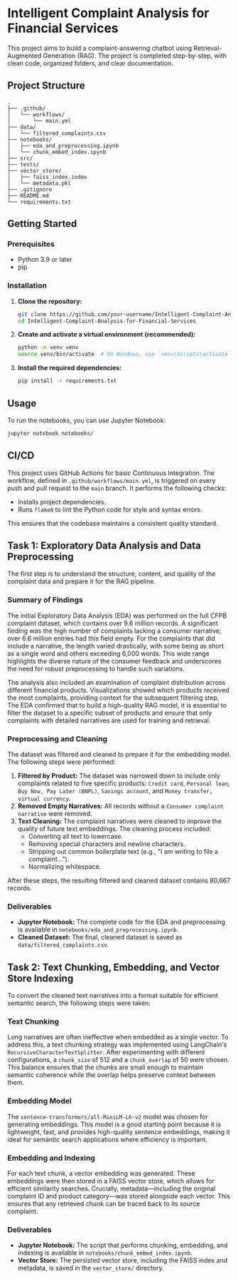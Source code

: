 # Intelligent Complaint Analysis for Financial Services

This project aims to build a complaint-answering chatbot using Retrieval-Augmented Generation (RAG). The project is completed step-by-step, with clean code, organized folders, and clear documentation.

## Project Structure

```
.
├── .github/
│   └── workflows/
│       └── main.yml
├── data/
│   └── filtered_complaints.csv
├── notebooks/
│   ├── eda_and_preprocessing.ipynb
│   └── chunk_embed_index.ipynb
├── src/
├── tests/
├── vector_store/
│   ├── faiss_index.index
│   └── metadata.pkl
├── .gitignore
├── README.md
└── requirements.txt
```

## Getting Started

### Prerequisites

*   Python 3.9 or later
*   pip

### Installation

1.  **Clone the repository:**
    ```bash
    git clone https://github.com/your-username/Intelligent-Complaint-Analysis-for-Financial-Services.git
    cd Intelligent-Complaint-Analysis-for-Financial-Services
    ```

2.  **Create and activate a virtual environment (recommended):**
    ```bash
    python -m venv venv
    source venv/bin/activate  # On Windows, use `venv\Scripts\activate`
    ```

3.  **Install the required dependencies:**
    ```bash
    pip install -r requirements.txt
    ```

## Usage

To run the notebooks, you can use Jupyter Notebook:

```bash
jupyter notebook notebooks/
```

## CI/CD

This project uses GitHub Actions for basic Continuous Integration. The workflow, defined in `.github/workflows/main.yml`, is triggered on every push and pull request to the `main` branch. It performs the following checks:

*   Installs project dependencies.
*   Runs `flake8` to lint the Python code for style and syntax errors.

This ensures that the codebase maintains a consistent quality standard.

## Task 1: Exploratory Data Analysis and Data Preprocessing

The first step is to understand the structure, content, and quality of the complaint data and prepare it for the RAG pipeline.

### Summary of Findings

The initial Exploratory Data Analysis (EDA) was performed on the full CFPB complaint dataset, which contains over 9.6 million records. A significant finding was the high number of complaints lacking a consumer narrative; over 6.6 million entries had this field empty. For the complaints that did include a narrative, the length varied drastically, with some being as short as a single word and others exceeding 6,000 words. This wide range highlights the diverse nature of the consumer feedback and underscores the need for robust preprocessing to handle such variations.

The analysis also included an examination of complaint distribution across different financial products. Visualizations showed which products received the most complaints, providing context for the subsequent filtering step. The EDA confirmed that to build a high-quality RAG model, it is essential to filter the dataset to a specific subset of products and ensure that only complaints with detailed narratives are used for training and retrieval.

### Preprocessing and Cleaning

The dataset was filtered and cleaned to prepare it for the embedding model. The following steps were performed:

1.  **Filtered by Product:** The dataset was narrowed down to include only complaints related to five specific products: `Credit card`, `Personal loan`, `Buy Now, Pay Later (BNPL)`, `Savings account`, and `Money transfer, virtual currency`.
2.  **Removed Empty Narratives:** All records without a `Consumer complaint narrative` were removed.
3.  **Text Cleaning:** The complaint narratives were cleaned to improve the quality of future text embeddings. The cleaning process included:
    *   Converting all text to lowercase.
    *   Removing special characters and newline characters.
    *   Stripping out common boilerplate text (e.g., "I am writing to file a complaint...").
    *   Normalizing whitespace.

After these steps, the resulting filtered and cleaned dataset contains 80,667 records.

### Deliverables

*   **Jupyter Notebook:** The complete code for the EDA and preprocessing is available in `notebooks/eda_and_preprocessing.ipynb`.
*   **Cleaned Dataset:** The final, cleaned dataset is saved as `data/filtered_complaints.csv`.

## Task 2: Text Chunking, Embedding, and Vector Store Indexing

To convert the cleaned text narratives into a format suitable for efficient semantic search, the following steps were taken:

### Text Chunking

Long narratives are often ineffective when embedded as a single vector. To address this, a text chunking strategy was implemented using LangChain's `RecursiveCharacterTextSplitter`. After experimenting with different configurations, a `chunk_size` of 512 and a `chunk_overlap` of 50 were chosen. This balance ensures that the chunks are small enough to maintain semantic coherence while the overlap helps preserve context between them.

### Embedding Model

The `sentence-transformers/all-MiniLM-L6-v2` model was chosen for generating embeddings. This model is a good starting point because it is lightweight, fast, and provides high-quality sentence embeddings, making it ideal for semantic search applications where efficiency is important.

### Embedding and Indexing

For each text chunk, a vector embedding was generated. These embeddings were then stored in a FAISS vector store, which allows for efficient similarity searches. Crucially, metadata—including the original complaint ID and product category—was stored alongside each vector. This ensures that any retrieved chunk can be traced back to its source complaint.

### Deliverables

*   **Jupyter Notebook:** The script that performs chunking, embedding, and indexing is available in `notebooks/chunk_embed_index.ipynb`.
*   **Vector Store:** The persisted vector store, including the FAISS index and metadata, is saved in the `vector_store/` directory.
